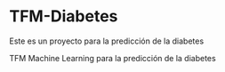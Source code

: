 # TFM-Diabetes
Este es un proyecto para la predicción de la diabetes

TFM Machine Learning para la predicción de la diabetes
